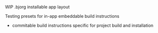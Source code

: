 WIP .bjorg installable app layout

Testing presets for in-app embeddable build instructions

- commitable build instructions specific for project build and installation